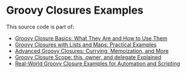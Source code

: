 # Groovy Closures Examples

This source code is part of:
* [Groovy Closure Basics: What They Are and How to Use Them]()
* [Groovy Closures with Lists and Maps: Practical Examples]()
* [Advanced Groovy Closures: Currying, Memoization, and More]()
* [Groovy Closure Scope: this, owner, and delegate Explained]()
* [Real-World Groovy Closure Examples for Automation and Scripting]()